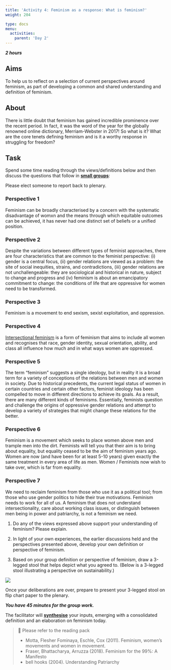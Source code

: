 ```yaml
---
title: 'Activity 4: Feminism as a response: What is feminism?'
weight: 204

type: docs
menu:
  activities:
    parent: 'Day 2'
---
```


***2 hours***

## Aims

To help us to reflect on a selection of current perspectives
around feminism, as part of developing a common and shared
understanding and definition of feminism.

## About

There is little doubt that feminism has gained incredible
prominence over the recent period. In fact, it was the word of
the year for the globally renowned online dictionary,
Merriam-Webster in 2017!
So what is it? What are the core tenets defining feminism and is
it a worthy response in struggling for freedom?

## Task

Spend some time reading through the views/definitions below
and then discuss the questions that follow in <u>**small groups**</u>:

Please elect someone to report back to plenary.

### Perspective 1

Feminism can be broadly characterised by a concern with the
systematic disadvantage of womxn and the means through
which equitable outcomes can be achieved, it has never had
one distinct set of beliefs or a unified position.

### Perspective 2

Despite the variations between different types of feminist
approaches, there are four characteristics that are common to
the feminist perspective: (i) gender is a central focus, (ii) gender
relations are viewed as a problem: the site of social inequities,
strains, and contradictions, (iii) gender relations are not
unchallengeable: they are sociological and historical in nature,
subject to change and progress and (iv) feminism is about an
emancipatory commitment to change: the conditions of life that
are oppressive for women need to be transformed.

### Perspective 3

Feminism is a movement to end sexism, sexist exploitation, and
oppression.

### Perspective 4

[Intersectional feminism] is a form of feminism that aims to
include all women and recognises that race, gender identity,
sexual orientation, ability, and class all influence how much and
in what ways women are oppressed.

[Intersectional feminism]: http://www.telegraph.co.uk/women/womens-life/10572435/Intersectional-feminism.-What-the-hell-is-it-And-why-you-should-care.html

### Perspective 5

The term “feminism” suggests a single ideology, but in reality it
is a broad term for a variety of conceptions of the relations
between men and women in society. Due to historical
precedents, the current legal status of women in certain
countries and certain other factors, feminist ideology has been
compelled to move in different directions to achieve its goals. As
a result, there are many different kinds of feminisms. Essentially,
feminists question and challenge the origins of oppressive
gender relations and attempt to develop a variety of strategies
that might change these relations for the better.

### Perspective 6

Feminism is a movement which seeks to place women above
men and trample men into the dirt. Feminists will tell you that
their aim is to bring about equality, but equality ceased to be the
aim of feminism years ago. Women are now (and have been for
at least 5-10 years) given exactly the same treatment in every
area of life as men. Women / Feminists now wish to take over,
which is far from equality.

### Perspective 7

We need to reclaim feminism from those who use it as a political
tool; from those who use gender politics to hide their
true motivations. Feminism needs to work for all of us. A
feminism that does not understand intersectionality, care about
working class issues, or distinguish between men being in
power and patriarchy, is not a feminism we need.

1. Do any of the views expressed above support your
   understanding of feminism? Please explain.

2. In light of your own experiences, the earlier discussions held
   and the perspectives presented above, develop your own
   definition or perspective of feminism.

3. Based on your group definition or perspective of feminism,
   draw a 3-legged stool that helps depict what you agreed to.
   (Below is a 3-legged stool illustrating a perspective on
   sustainability.)

![](/images/sustainability-stool.jpeg)

Once your deliberations are over, prepare to present your 3-legged
stool on flip chart paper to the plenary.

***You have 45 minutes for the group work.***

The facilitator will <u>**synthesise**</u> your inputs, emerging with a
consolidated definition and an elaboration on feminism
today.

> 📖️ Please refer to the reading pack
>
> * Motta, Flesher Fominaya, Eschle, Cox (2011).
>   Feminism, women’s movements and women in
>   movement.
> * Fraser, Bhattacharya, Arruzza (2018). Feminism
    for the 99%: A Manifesto
> * bell hooks (2004). Understanding Patriarchy
